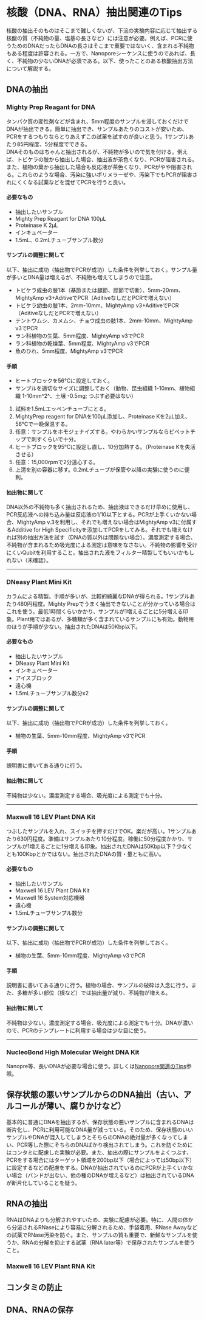 # 核酸（DNA、RNA）抽出関連のTips
核酸の抽出そのものはそこまで難しくないが、下流の実験内容に応じて抽出する核酸の質（不純物の量、塩基の長さなど）には注意が必要。例えば、PCRに使うためのDNAだったらDNAの長さはそこまで重要ではないく、含まれる不純物もある程度は許容される。一方で、Nanoporeシーケンスに使うのであれば、長く、不純物の少ないDNAが必須である。以下、使ったことのある核酸抽出方法について解説する。
## DNAの抽出
### Mighty Prep Reagant for DNA
タンパク質の変性剤などが含まれ、5mm程度のサンプルを浸しておくだけでDNAが抽出できる。簡単に抽出でき、サンプルあたりのコストが安いため、PCRをするつもりならとりあえずこの試薬を試すのが良いと思う。1サンプルあたり85円程度、5分程度でできる。<br>
DNAそのものはちゃんと抽出されるが、不純物が多いので気を付ける。例えば、トビケラの肢から抽出した場合、抽出液が茶色くなり、PCRが阻害される。また、植物の葉から抽出した場合も反応液が茶色くなり、PCRがやや阻害される。これらのような場合、汚染に強いポリメラーゼや、汚染下でもPCRが阻害されにくくなる試薬などを混ぜてPCRを行うと良い。<br>
#### 必要なもの
- 抽出したいサンプル
- Mighty Prep Reagant for DNA 100µL
- Proteinase K 2µL
- インキュベーター
- 1.5mL、0.2mLチューブサンプル数分

#### サンプルの調整に関して
以下、抽出に成功（抽出物でPCRが成功）した条件を列挙しておく。サンプル量が多いとDNA量は増えるが、不純物も増えてしまうので注意。
- トビケラ成虫の肢1本（基節または腿節、脛節で切断）、5mm-20mm、MightyAmp v3+AditiveでPCR（AditiveなしだとPCRで増えない）
- トビケラ幼虫の肢1本、2mm-10mm、MightyAmp v3+AditiveでPCR（AditiveなしだとPCRで増えない）
- テントウムシ、カメムシ、チョウ成虫の肢1本、2mm-10mm、MightyAmp v3でPCR
- ラン科植物の生葉、5mm程度、MightyAmp v3でPCR
- ラン科植物の乾燥葉、5mm程度、MightyAmp v3でPCR
- 魚のひれ、5mm程度、MightyAmp v3でPCR

#### 手順
- ヒートブロックを56℃に設定しておく。
- サンプルを適切なサイズに調整しておく（動物、昆虫組織 1-10mm、植物組織 1-10mm^2^、土壌 -0.5mg; つぶす必要はない）
1. 試料を1.5mLエッペンチューブにとる。
2. MightyPrep reagent for DNAを100µL添加し、Proteinase Kを2µL加え、56℃で一晩保温する。
3. 任意：サンプルをホモジェナイズする。やわらかいサンプルならピペットチップで刺すくらいで十分。
4. ヒートブロックを95℃に設定し直し、10分加熱する。（Proteinase Kを失活させる）
6. 任意：15,000rpmで2分遠心する。
7. 上清を別の容器に移す。0.2mLチューブが保管や以降の実験に使うのに便利。

#### 抽出物に関して
DNA以外の不純物も多く抽出されるため、抽出液はできるだけ早めに使用し、PCR反応液への持ち込み量は反応液の1/10以下とする。PCRが上手くいかない場合、MightyAmp v.3を利用し、それでも増えない場合はMightyAmp v3に付属するAdditive for High Specificityを添加してPCRをしてみる。それでも増えなければ別の抽出方法を試す（DNAの質以外は問題ない場合）。濃度測定する場合、不純物が含まれるため吸光度による測定は意味をなさない。不純物の影響を受けにくいQubitを利用すること。抽出された液をフィルター精製してもいいかもしれない（未確認）。
<hr>

### DNeasy Plant Mini Kit
カラムによる精製。手順が多いが、比較的綺麗なDNAが得られる。1サンプルあたり480円程度。Mighty Prepでうまく抽出できないことが分かっている場合はこれを使う。最低1時間くらいかかり、サンプルが1増えるごとに5分増える印象。Plant用ではあるが、多糖類が多く含まれているサンプルにも有効。動物用のほうが手順が少ない。抽出されたDNAは50Kbp以下。

#### 必要なもの
- 抽出したいサンプル
- DNeasy Plant Mini Kit
- インキュベーター
- アイスブロック
- 遠心機
- 1.5mLチューブサンプル数分x2

#### サンプルの調整に関して
以下、抽出に成功（抽出物でPCRが成功）した条件を列挙しておく。
- 植物の生葉、5mm-10mm程度、MightyAmp v3でPCR

#### 手順
説明書に書いてある通りに行う。

#### 抽出物に関して
不純物は少ない。濃度測定する場合、吸光度による測定でも十分。

<hr>

### Maxwell 16 LEV Plant DNA Kit
つぶしたサンプルを入れ、スイッチを押すだけでOK。楽だが高い。1サンプルあたり630円程度。準備はサンプルあたり10分程度。稼働に50分程度かかり、サンプルが1増えるごとに1分増える印象。抽出されたDNAは50Kbp以下？少なくとも100Kbpとかではない。抽出されたDNAの質・量ともに高い。

#### 必要なもの
- 抽出したいサンプル
- Maxwell 16 LEV Plant DNA Kit
- Maxwell 16 System対応機器
- 遠心機
- 1.5mLチューブサンプル数分

#### サンプルの調整に関して
以下、抽出に成功（抽出物でPCRが成功）した条件を列挙しておく。
- 植物の生葉、5mm-10mm程度、MightyAmp v3でPCR

#### 手順
説明書に書いてある通りに行う。植物の場合、サンプルの破砕は入念に行う。また、多糖が多い部位（根など）では抽出量が減り、不純物が増える。

#### 抽出物に関して
不純物は少ない。濃度測定する場合、吸光度による測定でも十分。DNAが濃いので、PCRのテンプレートに利用する場合は少な目に使う。
<hr>

### NucleoBond High Molecular Weight DNA Kit
Nanopre等、長いDNAが必要な場合に使う。詳しくは[Nanopore関連のTips](https://github.com/k-cgi/k-cgi.github.io/blob/main/docs/nanopore_tips.md#%E3%82%B5%E3%83%B3%E3%83%97%E3%83%AB%E8%AA%BF%E6%95%B4long-dna%E6%8A%BD%E5%87%BA)参照。

## 保存状態の悪いサンプルからのDNA抽出（古い、アルコールが薄い、腐りかけなど）
基本的に普通にDNAを抽出するが、保存状態の悪いサンプルに含まれるDNAは断片化し、PCRに利用可能なDNA量が減っている。そのため、保存状態のいいサンプルやDNAが混入してしまうとそちらのDNAの絶対量が多くなってしまい、PCR等した際にそちらのDNAばかり検出されてしまう。これを防ぐためにはコンタミに配慮した実験が必要。また、抽出の際にサンプルをよくつぶす、PCRをする場合にはターゲット領域を200bp以下（場合によっては50bp以下）に設定するなどの配慮をする。DNAが抽出されているのにPCRが上手くいかない場合（バンドが出ない、他の種のDNAが増えるなど）は抽出されているDNAが断片化していることを疑う。

## RNAの抽出
RNAはDNAよりも分解されやすいため、実験に配慮が必要。特に、人間の体から分泌されるRNaseにより容易に分解されるため、手袋着用、RNase Awayなどの試薬でRNase汚染を防ぐ。また、サンプルの質も重要で、新鮮なサンプルを使うか、RNAの分解を抑止する試薬（RNA later等）で保存されたサンプルを使うこと。
### Maxwell 16 LEV Plant RNA Kit
## コンタミの防止
## DNA、RNAの保存

